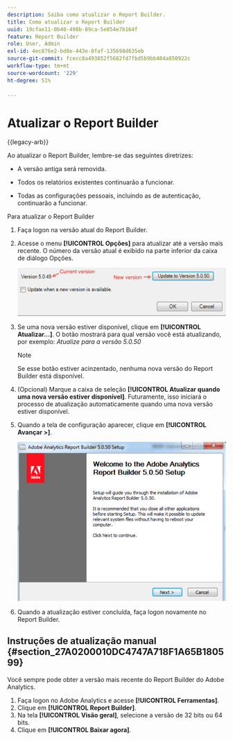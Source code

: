 ```yaml
---
description: Saiba como atualizar o Report Builder.
title: Como atualizar o Report Builder
uuid: 19cfae11-0b40-498b-89ca-5e854e7b164f
feature: Report Builder
role: User, Admin
exl-id: 4ec876e2-bd8e-443e-8faf-135698d635eb
source-git-commit: fcecc8a493852f5682fd7fbd5b9bb484a850922c
workflow-type: tm+mt
source-wordcount: '229'
ht-degree: 51%

---
```


# Atualizar o Report Builder

{{legacy-arb}}

Ao atualizar o Report Builder, lembre-se das seguintes diretrizes:

* A versão antiga será removida.

* Todos os relatórios existentes continuarão a funcionar.

* Todas as configurações pessoais, incluindo as de autenticação, continuarão a funcionar.

Para atualizar o Report Builder

1. Faça logon na versão atual do Report Builder.
1. Acesse o menu **[!UICONTROL Opções]** para atualizar até a versão mais recente. O número da versão atual é exibido na parte inferior da caixa de diálogo Opções.

   ![Captura de tela mostrando a caixa de diálogo Opções, a versão atual e a nova versão.](assets/upgrade.png)

1. Se uma nova versão estiver disponível, clique em **[!UICONTROL Atualizar...]**. O botão mostrará para qual versão você está atualizando, por exemplo: *Atualize para a versão 5.0.50*

   >[!NOTE]
   >
   >Se esse botão estiver acinzentado, nenhuma nova versão do Report Builder está disponível.

1. (Opcional) Marque a caixa de seleção **[!UICONTROL Atualizar quando uma nova versão estiver disponível]**. Futuramente, isso iniciará o processo de atualização automaticamente quando uma nova versão estiver disponível.
1. Quando a tela de configuração aparecer, clique em **[!UICONTROL Avançar >]**.

   ![Captura de tela mostrando a tela Configuração do Report Builder.](assets/setup.png)

1. Quando a atualização estiver concluída, faça logon novamente no Report Builder.

## Instruções de atualização manual {#section_27A0200010DC4747A718F1A65B180599}

Você sempre pode obter a versão mais recente do Report Builder do Adobe Analytics.

1. Faça logon no Adobe Analytics e acesse **[!UICONTROL Ferramentas]**.
1. Clique em **[!UICONTROL Report Builder]**.
1. Na tela **[!UICONTROL Visão geral]**, selecione a versão de 32 bits ou 64 bits.
1. Clique em **[!UICONTROL Baixar agora]**.
